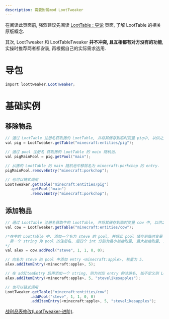 ```yaml
---
description: 需要附属mod LootTweaker
---
```


在阅读此页面前, 强烈建议先阅读 [LootTable : 导论](lootTable-introduction.md) 页面, 了解 LootTable 的相关原版概念.

其次, LootTweaker 和 LootTableTweaker **并不冲突, 且互相都有对方没有的功能**, 实操时推荐两者都安装, 再根据自己的实际需求选用.


# 导包
```csharp
import loottweaker.LootTweaker;
```

# 基础实例

## 移除物品
```csharp
// 通过 LootTable 注册名获取猪的 LootTable, 并将其储存到临时变量 pig中, 以供之后调用.
val pig = LootTweaker.getTable("minecraft:entities/pig");

// 通过 pool 注册名 获取猪的 LootTable 的 main 随机池.
val pigMainPool = pig.getPool("main");

// 从猪的 LootTable 的 main 随机池中移除名为 minecraft:porkchop 的 entry.
pigMainPool.removeEntry("minecraft:porkchop");

// 也可以链式调用
LootTweaker.getTable("minecraft:entities/pig")
           .getPool("main")
           .removeEntry("minecraft:porkchop");
```

## 添加物品
```csharp
// 通过 LootTable 注册名获取牛的 LootTable, 并将其储存到临时变量 cow 中, 以供之后调用.
val cow = LootTweaker.getTable("minecraft:entities/cow");

/*在牛的 LootTable 中, 添加一个名为 steve 的 pool, 并将此 pool 储存到临时变量 alex 中, 以供之后调用.
  第一个 string 为 pool 的注册名, 后四个 int 分别为最小被抽取量, 最大被抽取量, 最小额外被抽取量, 最大额外被抽取量.
*/
val alex = cow.addPool("steve", 1, 1, 0, 0);

// 向名为 steve 的 pool 中添加 entry <minecraft:apple>, 权重为 5.
alex.addItemEntry(<minecraft:apple>, 5);

// 在 addItemEntry 后再添加一个 string, 则为对应 entry 的注册名, 如不定义则 LootTweaker 会自动生成一个.
alex.addItemEntry(<minecraft:apple>, 5, "stevelikesapples");

// 也可以链式调用
LootTweaker.getTable("minecraft:entities/cow")
           .addPool("steve", 1, 1, 0, 0)
           .addItemEntry(<minecraft:apple>, 5, "stevelikesapples");
```

[战利品表修改(LootTweaker-进阶)](advanced/loottweaker-advanced.md).
